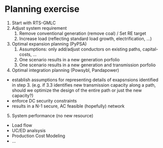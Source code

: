 # Planning exercise

1. Start with RTS-GMLC
2. Adjust system requirement
   1. Remove conventional generation (remove coal) / Set RE target
   2. Increase load (reflecting standard load growth, electrification, ...)
3. Optimal expansion planning (PyPSA) 
   1. Assumptions: only add/adjust conductors on existing paths, capital-costs, ...  
   2. One scenario results in a new generation porfolio 
   3. One scenario results in a new generation and transmission porfolio
4. Optimal integration planning (Powsybl, Pandapower)
  - establish assumptions for representing details of exapsnsions identified in step 3. (e.g. if 3.3 identifies new transmission capacity along a path, should we optimize the design of the entire path or just the new capacity?)
  - enforce DC security constraints
  - results in a N-1 secure, AC feasible (hopefully) network
5. System performance (no new resource)
  - Load flow
  - UC/ED analsysis
  - Production Cost Modeling
  - ...

